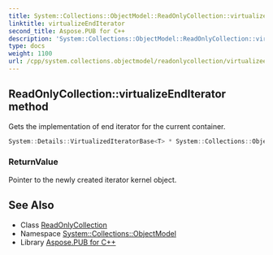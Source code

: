 ```yaml
---
title: System::Collections::ObjectModel::ReadOnlyCollection::virtualizeEndIterator method
linktitle: virtualizeEndIterator
second_title: Aspose.PUB for C++
description: 'System::Collections::ObjectModel::ReadOnlyCollection::virtualizeEndIterator method. Gets the implementation of end iterator for the current container in C++.'
type: docs
weight: 1100
url: /cpp/system.collections.objectmodel/readonlycollection/virtualizeenditerator/
---
```

## ReadOnlyCollection::virtualizeEndIterator method


Gets the implementation of end iterator for the current container.

```cpp
System::Details::VirtualizedIteratorBase<T> * System::Collections::ObjectModel::ReadOnlyCollection<T>::virtualizeEndIterator() override
```


### ReturnValue

Pointer to the newly created iterator kernel object.

## See Also

* Class [ReadOnlyCollection](../)
* Namespace [System::Collections::ObjectModel](../../)
* Library [Aspose.PUB for C++](../../../)
